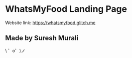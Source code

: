WhatsMyFood Landing Page
=================

Website link: https://whatsmyfood.glitch.me


Made by Suresh Murali
-------------------

\ ゜o゜)ノ
